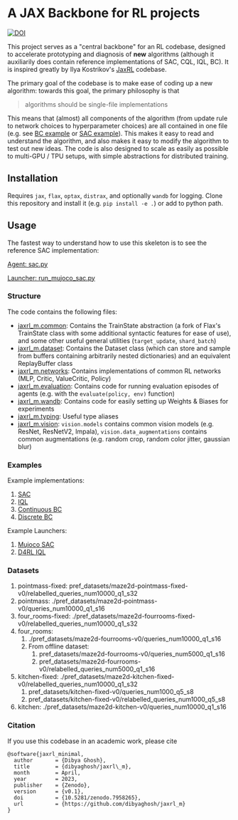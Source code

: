 # A JAX Backbone for RL projects

[![DOI](https://zenodo.org/badge/552666099.svg)](https://zenodo.org/badge/latestdoi/552666099)

This project serves as a "central backbone" for an RL codebase, designed to accelerate prototyping and diagnosis of **new** algorithms (although it auxiliarily does contain reference implementations of SAC, CQL, IQL, BC). It is inspired greatly by Ilya Kostrikov's  [JaxRL](https://github.com/ikostrikov/jaxrl) codebase. 

The primary goal of the codebase is to make ease of coding up a new algorithm: towards this goal, the primary philosophy is that 

> algorithms should be single-file implementations

This means that (almost) all components of the algorithm (from update rule to network choices to hyperparameter choices) are all contained in one file (e.g. see [BC example](examples/vision_agents/continuous_bc.py) or [SAC example](examples/mujoco/sac.py)). This makes it easy to read and understand the algorithm, and also makes it easy to modify the algorithm to test out new ideas. The code is also designed to scale as easily as possible to multi-GPU / TPU setups, with simple abstractions for distributed training.


## Installation

Requires `jax`, `flax`, `optax`, `distrax`, and optionally `wandb` for logging. Clone this repository and install it (e.g. `pip install -e .`) or add to python path.

## Usage

The fastest way to understand how to use this skeleton is to see the reference SAC implementation: 

[Agent: sac.py](examples/mujoco/sac.py)

[Launcher: run_mujoco_sac.py](examples/mujoco/run_mujoco_sac.py)


### Structure

The code contains the following files:

- [jaxrl_m.common](jaxrl_m/common.py): Contains the TrainState abstraction (a fork of Flax's TrainState class with some additional syntactic features for ease of use), and some other useful general utilities (`target_update`, `shard_batch`)
- [jaxrl_m.dataset](jaxrl_m/dataset.py): Contains the Dataset class (which can store and sample from buffers containing arbitrarily nested dictionaries) and an equivalent ReplayBuffer class
- [jaxrl_m.networks](jaxrl_m/networks.py): Contains implementations of common RL networks (MLP, Critic, ValueCritic, Policy)
- [jaxrl_m.evaluation](jaxrl_m/evaluation.py): Contains code for running evaluation episodes of agents (e.g. with the `evaluate(policy, env)` function)
- [jaxrl_m.wandb](jaxrl_m/wandb.py): Contains code for easily setting up Weights & Biases for experiments
- [jaxrl_m.typing](jaxrl_m/typing.py): Useful type aliases
- [jaxrl_m.vision](jaxrl_m/vision/__init__.py): `vision.models` contains common vision models (e.g. ResNet, ResNetV2, Impala), `vision.data_augmentations` contains common augmentations (e.g. random crop, random color jitter, gaussian blur)

### Examples

Example implementations:

1. [SAC](examples/mujoco/sac.py)
2. [IQL](examples/mujoco/iql.py)
3. [Continuous BC](examples/vision_agents/continuous_bc.py)
4. [Discrete BC](examples/vision_agents/discrete_bc.py)


Example Launchers:

1. [Mujoco SAC](examples/mujoco/run_mujoco_sac.py)
2. [D4RL IQL](examples/mujoco/run_d4rl_iql.py)

### Datasets

1. pointmass-fixed: pref_datasets/maze2d-pointmass-fixed-v0/relabelled_queries_num10000_q1_s32
2. pointmass: ./pref_datasets/maze2d-pointmass-v0/queries_num10000_q1_s16
3. four_rooms-fixed: ./pref_datasets/maze2d-fourrooms-fixed-v0/relabelled_queries_num10000_q1_s32
4. four_rooms: 
   1. ./pref_datasets/maze2d-fourrooms-v0/queries_num10000_q1_s16
   2. From offline dataset:
      1. pref_datasets/maze2d-fourrooms-v0/queries_num5000_q1_s16
      2. pref_datasets/maze2d-fourrooms-v0/relabelled_queries_num5000_q1_s16
5. kitchen-fixed: ./pref_datasets/maze2d-kitchen-fixed-v0/relabelled_queries_num10000_q1_s32
   1. pref_datasets/kitchen-fixed-v0/queries_num1000_q5_s8
   2. pref_datasets/kitchen-fixed-v0/relabelled_queries_num1000_q5_s8
6. kitchen: ./pref_datasets/maze2d-kitchen-v0/queries_num10000_q1_s16


### Citation

If you use this codebase in an academic work, please cite

```
@software{jaxrl_minimal,
  author       = {Dibya Ghosh},
  title        = {dibyaghosh/jaxrl\_m},
  month        = April,
  year         = 2023,
  publisher    = {Zenodo},
  version      = {v0.1},
  doi          = {10.5281/zenodo.7958265},
  url          = {https://github.com/dibyaghosh/jaxrl_m}
}
```
